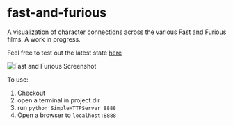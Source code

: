 # fast-and-furious
A visualization of character connections across the various Fast and Furious films. A work in progress.

Feel free to test out the latest state [here](http://www.chrisxnelson.com/fast-and-furious/)

![Fast and Furious Screenshot](http://www.chrisxnelson.com/fast-and-furious/fastAndFurious.png)

To use:

1. Checkout
2. open a terminal in project dir
3. run `python SimpleHTTPServer 8888`
4. Open a browser to `localhost:8888`
